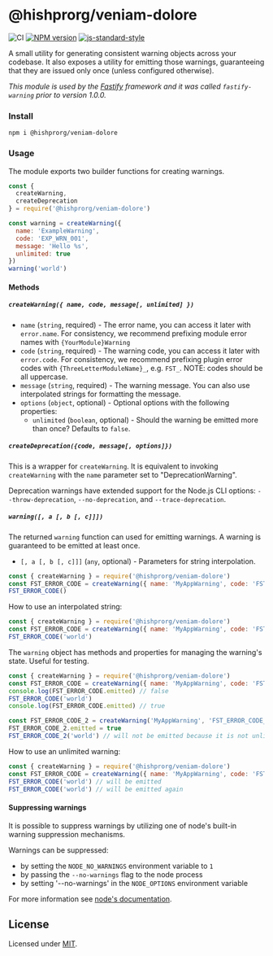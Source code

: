 # @hishprorg/veniam-dolore

![CI](https://github.com/hishprorg/veniam-dolore/workflows/CI/badge.svg)
[![NPM version](https://img.shields.io/npm/v/@hishprorg/veniam-dolore.svg?style=flat)](https://www.npmjs.com/package/@hishprorg/veniam-dolore)
[![js-standard-style](https://img.shields.io/badge/code%20style-standard-brightgreen.svg?style=flat)](https://standardjs.com/)

A small utility for generating consistent warning objects across your codebase.
It also exposes a utility for emitting those warnings, guaranteeing that they are issued only once (unless configured otherwise).

_This module is used by the [Fastify](https://fastify.dev) framework and it was called `fastify-warning` prior to version 1.0.0._

### Install

```
npm i @hishprorg/veniam-dolore
```

### Usage

The module exports two builder functions for creating warnings.

```js
const {
  createWarning,
  createDeprecation
} = require('@hishprorg/veniam-dolore')

const warning = createWarning({
  name: 'ExampleWarning',
  code: 'EXP_WRN_001',
  message: 'Hello %s',
  unlimited: true
})
warning('world')
```

#### Methods

##### `createWarning({ name, code, message[, unlimited] })`

- `name` (`string`, required) - The error name, you can access it later with
`error.name`. For consistency, we recommend prefixing module error names
with `{YourModule}Warning`
- `code` (`string`, required) - The warning code, you can access it later with
`error.code`. For consistency, we recommend prefixing plugin error codes with
`{ThreeLetterModuleName}_`, e.g. `FST_`. NOTE: codes should be all uppercase.
- `message` (`string`, required) - The warning message. You can also use
interpolated strings for formatting the message.
- `options` (`object`, optional) - Optional options with the following
properties:
  + `unlimited` (`boolean`, optional) - Should the warning be emitted more than
  once? Defaults to `false`.


##### `createDeprecation({code, message[, options]})`

This is a wrapper for `createWarning`. It is equivalent to invoking
`createWarning` with the `name` parameter set to "DeprecationWarning".

Deprecation warnings have extended support for the Node.js CLI options:
`--throw-deprecation`, `--no-deprecation`, and `--trace-deprecation`.

##### `warning([, a [, b [, c]]])`

The returned `warning` function can used for emitting warnings.
A warning is guaranteed to be emitted at least once.

- `[, a [, b [, c]]]` (`any`, optional) - Parameters for string interpolation.

```js
const { createWarning } = require('@hishprorg/veniam-dolore')
const FST_ERROR_CODE = createWarning({ name: 'MyAppWarning', code: 'FST_ERROR_CODE', message: 'message' })
FST_ERROR_CODE()
```

How to use an interpolated string:
```js
const { createWarning } = require('@hishprorg/veniam-dolore')
const FST_ERROR_CODE = createWarning({ name: 'MyAppWarning', code: 'FST_ERROR_CODE', message: 'Hello %s'})
FST_ERROR_CODE('world')
```

The `warning` object has methods and properties for managing the warning's state. Useful for testing.
```js
const { createWarning } = require('@hishprorg/veniam-dolore')
const FST_ERROR_CODE = createWarning({ name: 'MyAppWarning', code: 'FST_ERROR_CODE', message: 'Hello %s'})
console.log(FST_ERROR_CODE.emitted) // false
FST_ERROR_CODE('world')
console.log(FST_ERROR_CODE.emitted) // true

const FST_ERROR_CODE_2 = createWarning('MyAppWarning', 'FST_ERROR_CODE_2', 'Hello %s')
FST_ERROR_CODE_2.emitted = true
FST_ERROR_CODE_2('world') // will not be emitted because it is not unlimited
```

How to use an unlimited warning:
```js
const { createWarning } = require('@hishprorg/veniam-dolore')
const FST_ERROR_CODE = createWarning({ name: 'MyAppWarning', code: 'FST_ERROR_CODE', message: 'Hello %s', unlimited: true })
FST_ERROR_CODE('world') // will be emitted
FST_ERROR_CODE('world') // will be emitted again
```

#### Suppressing warnings

It is possible to suppress warnings by utilizing one of node's built-in warning suppression mechanisms.

Warnings can be suppressed:

- by setting the `NODE_NO_WARNINGS` environment variable to `1`
- by passing the `--no-warnings` flag to the node process
- by setting '--no-warnings' in the `NODE_OPTIONS` environment variable

For more information see [node's documentation](https://nodejs.org/api/cli.html).

## License

Licensed under [MIT](./LICENSE).
